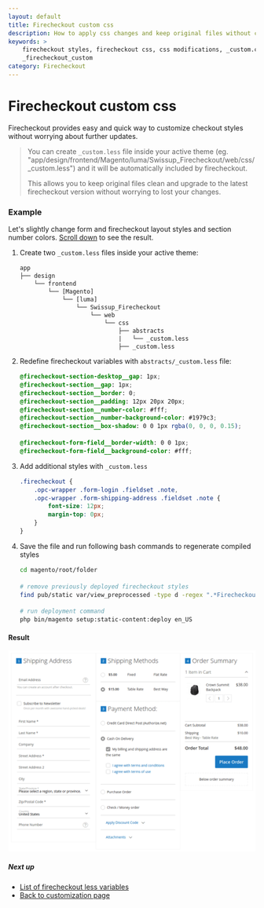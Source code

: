 ```yaml
---
layout: default
title: Firecheckout custom css
description: How to apply css changes and keep original files without changes
keywords: >
    firecheckout styles, firecheckout css, css modifications, _custom.css,
    _firecheckout_custom
category: Firecheckout
---
```


# Firecheckout custom css

Firecheckout provides easy and quick way to customize checkout styles without
worrying about further updates.

> You can create `_custom.less` file inside your active theme
> (eg. "app/design/frontend/Magento/luma/Swissup_Firecheckout/web/css/_custom.less")
> and it will be automatically included by firecheckout.
>
> This allows you to keep original files clean and upgrade to the latest
> firecheckout version without worrying to lost your changes.

### Example

Let's slightly change form and firecheckout layout styles and section number colors.
[Scroll down](#result) to see the result.

 1. Create two `_custom.less` files inside your active theme:

    ```
    app
    ├── design
        └── frontend
            └── [Magento]
                └── [luma]
                    └── Swissup_Firecheckout
                        └── web
                            └── css
                                ├── abstracts
                                |   └── _custom.less
                                ├── _custom.less
    ```

 2. Redefine firecheckout variables with `abstracts/_custom.less` file:

    ```scss
    @firecheckout-section-desktop__gap: 1px;
    @firecheckout-section__gap: 1px;
    @firecheckout-section__border: 0;
    @firecheckout-section__padding: 12px 20px 20px;
    @firecheckout-section__number-color: #fff;
    @firecheckout-section__number-background-color: #1979c3;
    @firecheckout-section__box-shadow: 0 0 1px rgba(0, 0, 0, 0.15);

    @firecheckout-form-field__border-width: 0 0 1px;
    @firecheckout-form-field__background-color: #fff;
    ```

 3. Add additional styles with `_custom.less`

    ```scss
    .firecheckout {
        .opc-wrapper .form-login .fieldset .note,
        .opc-wrapper .form-shipping-address .fieldset .note {
            font-size: 12px;
            margin-top: 0px;
        }
    }
    ```

 4. Save the file and run following bash commands to regenerate compiled styles

    ```bash
    cd magento/root/folder

    # remove previously deployed firecheckout styles
    find pub/static var/view_preprocessed -type d -regex ".*Firecheckout.*css" -exec rm -rf {} \;

    # run deployment command
    php bin/magento setup:static-content:deploy en_US
    ```

#### Result

![Custom firecheckout styles](/images/m2/firecheckout/customization/custom-css/frontend.png)

##### Next up

- [List of firecheckout less variables](../less-variables/)
- [Back to customization page](../)
